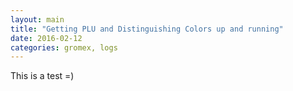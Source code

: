 ```yaml
---
layout: main
title: "Getting PLU and Distinguishing Colors up and running"
date: 2016-02-12
categories: gromex, logs
---
```


This is a test =)
